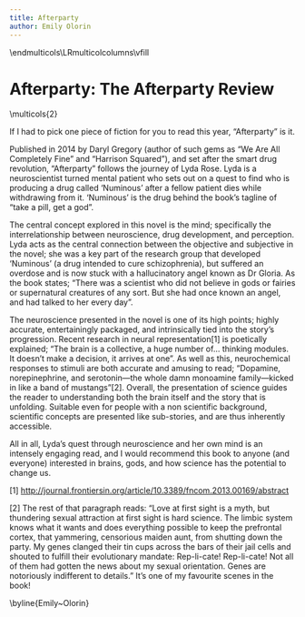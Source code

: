```yaml
---
title: Afterparty
author: Emily Olorin
---
```

\endmulticols\LRmulticolcolumns\vfill

Afterparty: The Afterparty Review
=================================

\multicols{2}

If I had to pick one piece of fiction for you to read this year, “Afterparty” is it.


Published in 2014 by Daryl Gregory (author of such gems as “We Are All Completely Fine” and “Harrison Squared”), and set after the
smart drug revolution, “Afterparty” follows the journey of Lyda Rose. Lyda is a neuroscientist turned mental patient who sets out
on a quest to find who is producing a drug called ‘Numinous’ after a fellow patient dies while withdrawing from it. ‘Numinous’ is 
the drug behind the book’s tagline of “take a pill, get a god”.

The central concept explored in this novel is the mind; specifically the interrelationship between neuroscience, drug development, 
and perception. Lyda acts as the central connection between the objective and subjective in the novel; she was a key part of the 
research group that developed ‘Numinous’ (a drug intended to cure schizophrenia), but suffered an overdose and is now stuck with
a hallucinatory angel known as Dr Gloria. As the book states; “There was a scientist who did not believe in gods or fairies or 
supernatural creatures of any sort. But she had once known an angel, and had talked to her every day”.

The neuroscience presented in the novel is one of its high points; highly accurate, entertainingly packaged, and intrinsically 
tied into the story’s progression. Recent research in neural representation[1] is poetically explained; “The brain is a 
collective, a huge number of... thinking modules. It doesn’t make a decision, it arrives at one”. As well as this, 
neurochemical responses to stimuli are both accurate and amusing to read; “Dopamine, norepinephrine, and serotonin—the whole 
damn monoamine family—kicked in like a band of mustangs”[2]. Overall, the presentation of science guides the reader to 
understanding both the brain itself and the story that is unfolding. Suitable even for people with a non scientific background, 
scientific concepts are presented like sub-stories, and are thus inherently accessible. 

All in all, Lyda’s quest through neuroscience and her own mind is an intensely engaging read, and I would recommend this book to 
anyone (and everyone) interested in brains, gods, and how science has the potential to change us.


[1] http://journal.frontiersin.org/article/10.3389/fncom.2013.00169/abstract 

[2] The rest of that paragraph reads: “Love at first sight is a myth, but thundering sexual attraction at first sight is hard science. The limbic system knows what it wants and does everything possible to keep the prefrontal cortex, that yammering, censorious maiden aunt, from shutting down the party. My genes clanged their tin cups across the bars of their jail cells and shouted to fulfill their evolutionary mandate: Rep-li-cate! Rep-li-cate! Not all of them had gotten the news about my sexual orientation. Genes are notoriously indifferent to details.” It’s one of my favourite scenes in the book!

\byline{Emily~Olorin}
